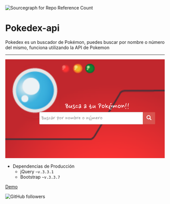 ![Sourcegraph for Repo Reference Count](https://img.shields.io/badge/Release%20Date-March-brightgreen.svg?style=flat-square)

# Pokedex-api
Pokedex es un buscador de Pokémon, puedes buscar por nombre o número del mismo, funciona utilizando la API de Pokemon

***
![img](assets/img/readme.png)

* Dependencias de Producción
  - jQuery `~v.3.3.1`
  - Bootstrap `~v.3.3.7`

[Demo](https://lpalominosf.github.io/pokedex-api/)


![GitHub followers](https://img.shields.io/github/followers/espadrine.svg?style=social&label=Follow)

